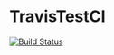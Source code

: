 # TravisTestCI

[![Build Status](https://travis-ci.org/capybaracreations/TravisTestCI.svg?branch=master)](https://travis-ci.org/capybaracreations/TravisTestCI)
